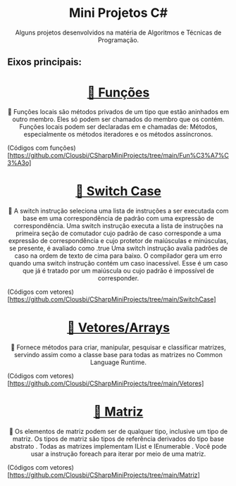 <h1 align="center">Mini Projetos C#</h1>
<p align="center">Alguns projetos desenvolvidos na matéria de Algoritmos e Técnicas de Programação.
</p>

<h2>Eixos principais: </h2>
<h1 align="center">
    <a href="https://docs.microsoft.com/pt-br/dotnet/csharp/programming-guide/classes-and-structs/local-functions">🔗 Funções</a>
</h1>
<p align="center">🚀 Funções locais são métodos privados de um tipo que estão aninhados em outro membro. Eles só podem ser chamados do membro que os contém. Funções locais podem ser declaradas em e chamadas de: Métodos, especialmente os métodos iteradores e os métodos assíncronos.</p>

(Códigos com funções)[https://github.com/Clousbi/CSharpMiniProjects/tree/main/Fun%C3%A7%C3%A3o]

<h1 align="center">
    <a href="https://docs.microsoft.com/pt-br/dotnet/csharp/language-reference/statements/selection-statements">🔗 Switch Case</a>
</h1>
<p align="center">🚀 A switch instrução seleciona uma lista de instruções a ser executada com base em uma correspondência de padrão com uma expressão de correspondência. Uma switch instrução executa a lista de instruções na primeira seção de comutador cujo padrão de caso corresponde a uma expressão de correspondência e cujo protetor de maiúsculas e minúsculas, se presente, é avaliado como .true Uma switch instrução avalia padrões de caso na ordem de texto de cima para baixo. O compilador gera um erro quando uma switch instrução contém um caso inacessível. Esse é um caso que já é tratado por um maiúscula ou cujo padrão é impossível de corresponder.</p>

(Códigos com vetores)[https://github.com/Clousbi/CSharpMiniProjects/tree/main/SwitchCase]

<h1 align="center">
    <a href="https://docs.microsoft.com/pt-br/dotnet/api/system.array?view=net-6.0">🔗 Vetores/Arrays</a>
</h1>
<p align="center">🚀 Fornece métodos para criar, manipular, pesquisar e classificar matrizes, servindo assim como a classe base para todas as matrizes no Common Language Runtime.</p>

(Códigos com vetores)[https://github.com/Clousbi/CSharpMiniProjects/tree/main/Vetores]

<h1 align="center">
    <a href="https://docs.microsoft.com/pt-br/dotnet/csharp/programming-guide/arrays/">🔗 Matriz</a>
</h1>
<p align="center">🚀 Os elementos de matriz podem ser de qualquer tipo, inclusive um tipo de matriz. Os tipos de matriz são tipos de referência derivados do tipo base abstrato . Todas as matrizes implementam IList e IEnumerable . Você pode usar a instrução foreach para iterar por meio de uma matriz.</p>

(Códigos com vetores)[https://github.com/Clousbi/CSharpMiniProjects/tree/main/Matriz]

